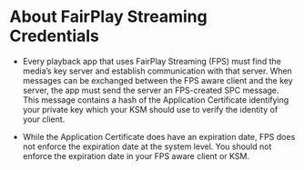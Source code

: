 # About FairPlay Streaming Credentials

* Every playback app that uses FairPlay Streaming (FPS) must find the media’s key server and establish communication with that server. When messages can be exchanged between the FPS aware client and the key server, the app must send the server an FPS-created SPC message.  This message contains a hash of the Application Certificate identifying your private key which your KSM should use to verify the identity of your client.

* While the Application Certificate does have an expiration date, FPS does not enforce the expiration date at the system level.  You should not enforce the expiration date in your FPS aware client or KSM.